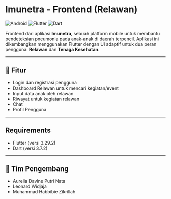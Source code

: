 # Imunetra - Frontend (Relawan)


![Android](https://img.shields.io/badge/Android-3DDC84?style=flat&logo=android&logoColor=white)
![Flutter](https://img.shields.io/badge/Flutter-02569B?style=flat&logo=flutter&logoColor=white)
![Dart](https://img.shields.io/badge/Dart-0175C2?style=flat&logo=dart&logoColor=white)

Frontend dari aplikasi **Imunetra**, sebuah platform mobile untuk membantu pendeteksian pneumonia pada anak-anak di daerah terpencil. Aplikasi ini dikembangkan menggunakan Flutter dengan UI adaptif untuk dua peran pengguna: **Relawan** dan **Tenaga Kesehatan**.

---

## 🚀 Fitur

- Login dan registrasi pengguna
- Dashboard Relawan untuk mencari kegiatan/event
- Input data anak oleh relawan
- Riwayat untuk kegiatan relawan
- Chat
- Profil Pengguna

---

## Requirements

- Flutter (versi 3.29.2)
- Dart (versi 3.7.2)

---

## 👥 Tim Pengembang 

- Aurelia Davine Putri Nata
- Leonard Widjaja
- Muhammad Habbibie Zikrillah
